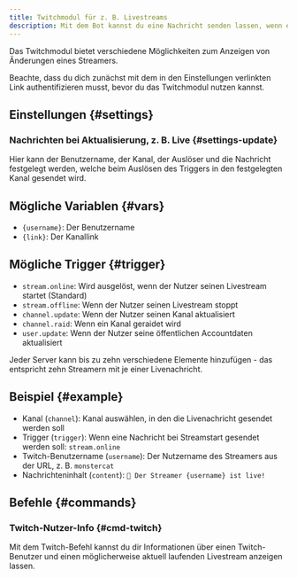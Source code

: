 ```yaml
---
title: Twitchmodul für z. B. Livestreams
description: Mit dem Bot kannst du eine Nachricht senden lassen, wenn ein Twitch-Streamer livestreamt oder sich etwas anderes ändert.
---
```


Das Twitchmodul bietet verschiedene Möglichkeiten zum Anzeigen von Änderungen eines Streamers.

Beachte, dass du dich zunächst mit dem in den Einstellungen verlinkten Link authentifizieren musst, bevor du das Twitchmodul nutzen kannst.

## Einstellungen {#settings}

### Nachrichten bei Aktualisierung, z. B. Live {#settings-update}

Hier kann der Benutzername, der Kanal, der Auslöser und die Nachricht festgelegt werden, welche beim Auslösen des Triggers in den festgelegten Kanal gesendet wird.

## Mögliche Variablen {#vars}

- `{username}`: Der Benutzername
- `{link}`: Der Kanallink

## Mögliche Trigger {#trigger}

- `stream.online`: Wird ausgelöst, wenn der Nutzer seinen Livestream startet (Standard)
- `stream.offline`: Wenn der Nutzer seinen Livestream stoppt
- `channel.update`: Wenn der Nutzer seinen Kanal aktualisiert
- `channel.raid`: Wenn ein Kanal geraidet wird
- `user.update`: Wenn der Nutzer seine öffentlichen Accountdaten aktualisiert

Jeder Server kann bis zu zehn verschiedene Elemente hinzufügen - das entspricht zehn Streamern mit je einer Livenachricht.

## Beispiel {#example}

- Kanal (`channel`): Kanal auswählen, in den die Livenachricht gesendet werden soll
- Trigger (`trigger`): Wenn eine Nachricht bei Streamstart gesendet werden soll: `stream.online`
- Twitch-Benutzername (`username`): Der Nutzername des Streamers aus der URL, z. B. `monstercat`
- Nachrichteninhalt (`content`): `🔴 Der Streamer {username} ist live!`

## Befehle {#commands}

### Twitch-Nutzer-Info {#cmd-twitch}

<Command name="twitch" slash="channel:Streamername" message="<Streamername>"></Command>

Mit dem Twitch-Befehl kannst du dir Informationen über einen Twitch-Benutzer und einen möglicherweise aktuell laufenden Livestream anzeigen lassen.
